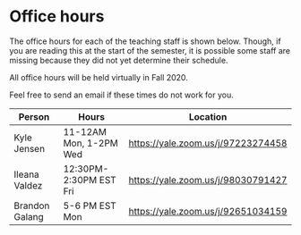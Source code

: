 # Office hours

The office hours for each of the teaching staff is shown
below. Though, if you are reading this at the start of
the semester, it is possible some staff are missing because
they did not yet determine their schedule.

All office hours will be held virtually in Fall 2020.

Feel free to send an email if these times do not work for you.

| Person          | Hours            | Location                                                                |
| --------------- | ---------------- | ----------------------------------------------------------------------- |
| Kyle Jensen     | 11-12AM Mon, 1-2PM Wed | https://yale.zoom.us/j/97223274458 |
| Ileana Valdez   | 12:30PM-2:30PM EST Fri | https://yale.zoom.us/j/98030791427 |
| Brandon Galang  | 5-6 PM EST Mon   | https://yale.zoom.us/j/92651034159 |
